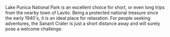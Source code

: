 ---
---

Lake Punica National Park is an excellent choice for short, or even long trips from the nearby town of Lavito. Being a protected national treasure since the early 1940's, it is an ideal place for relaxation. For people seeking adventures, the Sanarit Crater is just a short distance away and will surely pose a welcome challenge.
